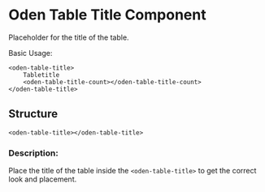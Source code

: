 [//]: # (title: Head - Title)
[//]: # (category: Oden Table)
[//]: # (icon: fa-table)


# Oden Table Title Component

Placeholder for the title of the table.


Basic Usage:
```
<oden-table-title>
    Tabletitle
    <oden-table-title-count></oden-table-title-count>
</oden-table-title>
```


## Structure

    <oden-table-title></oden-table-title>


### Description:
Place the title of the table inside the `<oden-table-title>` to get the correct look and placement.
